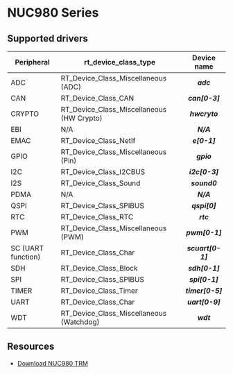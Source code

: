 # NUC980 Series

## Supported drivers

| Peripheral | rt_device_class_type | Device name |
| ------ | ----  | :------:  |
| ADC | RT_Device_Class_Miscellaneous (ADC) | ***adc*** |
| CAN | RT_Device_Class_CAN | ***can[0-3]*** |
| CRYPTO | RT_Device_Class_Miscellaneous (HW Crypto) | ***hwcryto*** |
| EBI | N/A | ***N/A*** |
| EMAC | RT_Device_Class_NetIf | ***e[0-1]*** |
| GPIO | RT_Device_Class_Miscellaneous (Pin) | ***gpio*** |
| I2C | RT_Device_Class_I2CBUS | ***i2c[0-3]*** |
| I2S | RT_Device_Class_Sound | ***sound0*** |
| PDMA | N/A | ***N/A*** |
| QSPI | RT_Device_Class_SPIBUS | ***qspi[0]*** |
| RTC | RT_Device_Class_RTC | ***rtc*** |
| PWM | RT_Device_Class_Miscellaneous (PWM) | ***pwm[0-1]*** |
| SC (UART function) | RT_Device_Class_Char | ***scuart[0-1]*** |
| SDH | RT_Device_Class_Block | ***sdh[0-1]*** |
| SPI | RT_Device_Class_SPIBUS | ***spi[0-1]*** |
| TIMER | RT_Device_Class_Timer | ***timer[0-5]*** |
| UART | RT_Device_Class_Char | ***uart[0-9]*** |
| WDT | RT_Device_Class_Miscellaneous (Watchdog) | ***wdt*** |

## Resources
* [Download NUC980 TRM][1]

  [1]: https://www.nuvoton.com/resource-download.jsp?tp_GUID=DA05-NUC980-1
